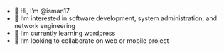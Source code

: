 - 👋 Hi, I’m @isman17
- 👀 I’m interested in software development, system administration, and network engineering
- 🌱 I’m currently learning wordpress
- 💞️ I’m looking to collaborate on web or mobile project

<!---
isman17/isman17 is a ✨ special ✨ repository because its `README.md` (this file) appears on your GitHub profile.
You can click the Preview link to take a look at your changes.
--->
